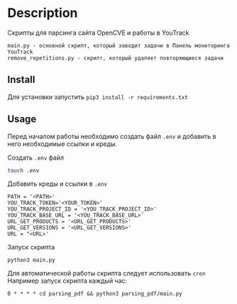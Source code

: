 # Description
Скрипты для парсинга сайта OpenCVE и работы в YouTrack
```
main.py - основной скрипт, который заводит задачи в Панель мониторинга YouTrack
remove_repetitions.py - скрипт, который удаляет повторяющиеся задачи
```

## Install
Для установки запустить 
```pip3 install -r requirements.txt```

## Usage
Перед началом работы необходимо создать файл `.env` и добавить в него необходимые ссылки и креды.

Создать `.env` файл

```sh
touch .env
```

Добавить креды и ссылки в `.env`

```
PATH = '<PATH>'
YOU_TRACK_TOKEN='<YOUR_TOKEN>'
YOU_TRACK_PROJECT_ID = '<YOU_TRACK_PROJECT_ID>'
YOU_TRACK_BASE_URL = '<YOU_TRACK_BASE_URL>'
URL_GET_PRODUCTS = '<URL_GET_PRODUCTS>'
URL_GET_VERSIONS = '<URL_GET_VERSIONS>'
URL = "<URL>'
```
Запуск скрипта
```
python3 main.py
```


Для автоматической работы скрипта следует использовать `cron`
Например запуск скрипта каждый час:
```
0 * * * * cd parsing_pdf && python3 parsing_pdf/main.py 
``` 

